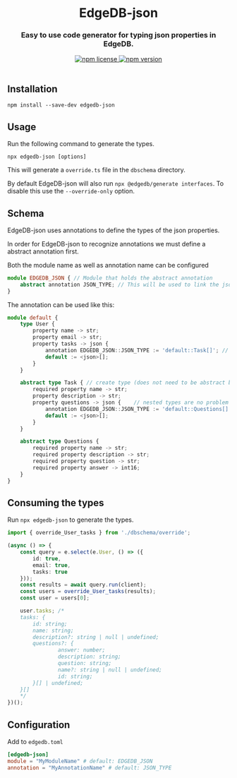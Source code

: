 <div align="center">
	<h1>EdgeDB-json</h1>
	<h3>Easy to use code generator for typing json properties in EdgeDB.</h3>
	<a href="https://github.com/mc-0bit/edgedb-json/blob/main/LICENSE">
		<img alt="npm license" src="https://img.shields.io/npm/l/edgedb-json">
	</a>
	<a href="https://www.npmjs.com/package/edgedb-json">
		<img alt="npm version" src="https://img.shields.io/npm/v/edgedb-json">
	</a>
</div>

<br>

## Installation

```
npm install --save-dev edgedb-json
```

## Usage

Run the following command to generate the types.

```
npx edgedb-json [options]
```

This will generate a `override.ts` file in the `dbschema` directory.

By default EdgeDB-json will also run `npx @edgedb/generate interfaces`. To disable this use the `--override-only` option.

## Schema

EdgeDB-json uses annotations to define the types of the json properties.

In order for EdgeDB-json to recognize annotations we must define a abstract annotation first.

Both the module name as well as annotation name can be configured

```ts
module EDGEDB_JSON { // Module that holds the abstract annotation
    abstract annotation JSON_TYPE; // This will be used to link the json property to a type
}
```

The annotation can be used like this:

```ts
module default {
    type User {
        property name -> str;
        property email -> str;
        property tasks -> json {
            annotation EDGEDB_JSON::JSON_TYPE := 'default::Task[]'; // Needs to directly reference the type in the style of `module::type` // Add [] at the end to make it behave like a link
            default := <json>[];
        }
    }

    abstract type Task { // create type (does not need to be abstract but helps to differentiate between types)
        required property name -> str;
        property description -> str;
        property questions -> json {    // nested types are no problem as well
            annotation EDGEDB_JSON::JSON_TYPE := 'default::Questions[]';
            default := <json>[];
        }
    }

    abstract type Questions {
        required property name -> str;
        required property description -> str;
        required property question -> str;
        required property answer -> int16;
    }
}
```

## Consuming the types

Run `npx edgedb-json` to generate the types.

```ts
import { override_User_tasks } from './dbschema/override';

(async () => {
	const query = e.select(e.User, () => ({
		id: true,
		email: true,
		tasks: true
	}));
	const results = await query.run(client);
	const users = override_User_tasks(results);
	const user = users[0];

	user.tasks; /*
	tasks: {
		id: string;
		name: string;
		description?: string | null | undefined;
		questions?: {
				answer: number;
				description: string;
				question: string;
				name?: string | null | undefined;
				id: string;
		}[] | undefined;
	}[]
	*/
})();
```

## Configuration

Add to `edgedb.toml`

```toml
[edgedb-json]
module = "MyModuleName" # default: EDGEDB_JSON
annotation = "MyAnnotationName" # default: JSON_TYPE
```
```
